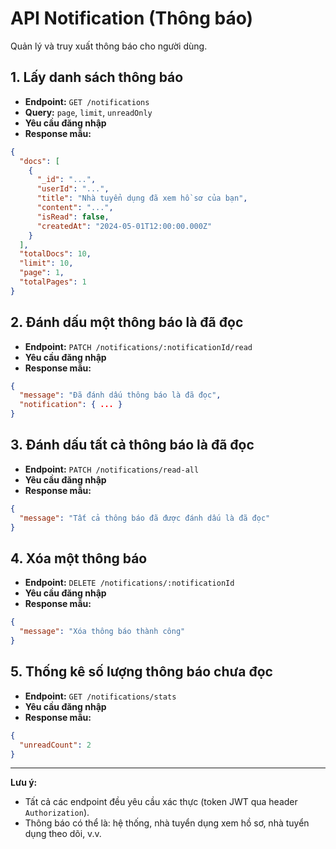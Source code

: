 # API Notification (Thông báo)

Quản lý và truy xuất thông báo cho người dùng.

## 1. Lấy danh sách thông báo

- **Endpoint:** `GET /notifications`
- **Query:** `page`, `limit`, `unreadOnly`
- **Yêu cầu đăng nhập**
- **Response mẫu:**

```json
{
  "docs": [
    {
      "_id": "...",
      "userId": "...",
      "title": "Nhà tuyển dụng đã xem hồ sơ của bạn",
      "content": "...",
      "isRead": false,
      "createdAt": "2024-05-01T12:00:00.000Z"
    }
  ],
  "totalDocs": 10,
  "limit": 10,
  "page": 1,
  "totalPages": 1
}
```

## 2. Đánh dấu một thông báo là đã đọc

- **Endpoint:** `PATCH /notifications/:notificationId/read`
- **Yêu cầu đăng nhập**
- **Response mẫu:**

```json
{
  "message": "Đã đánh dấu thông báo là đã đọc",
  "notification": { ... }
}
```

## 3. Đánh dấu tất cả thông báo là đã đọc

- **Endpoint:** `PATCH /notifications/read-all`
- **Yêu cầu đăng nhập**
- **Response mẫu:**

```json
{
  "message": "Tất cả thông báo đã được đánh dấu là đã đọc"
}
```

## 4. Xóa một thông báo

- **Endpoint:** `DELETE /notifications/:notificationId`
- **Yêu cầu đăng nhập**
- **Response mẫu:**

```json
{
  "message": "Xóa thông báo thành công"
}
```

## 5. Thống kê số lượng thông báo chưa đọc

- **Endpoint:** `GET /notifications/stats`
- **Yêu cầu đăng nhập**
- **Response mẫu:**

```json
{
  "unreadCount": 2
}
```

---

**Lưu ý:**

- Tất cả các endpoint đều yêu cầu xác thực (token JWT qua header `Authorization`).
- Thông báo có thể là: hệ thống, nhà tuyển dụng xem hồ sơ, nhà tuyển dụng theo dõi, v.v.
